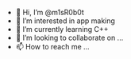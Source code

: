 - 👋 Hi, I’m @m1sR0b0t
- 👀 I’m interested in app making
- 🌱 I’m currently learning C++
- 💞️ I’m looking to collaborate on ...
- 📫 How to reach me ...

<!---
m1sR0b0t/m1sR0b0t is a ✨ special ✨ repository because its `README.md` (this file) appears on your GitHub profile.
You can click the Preview link to take a look at your changes.
--->
